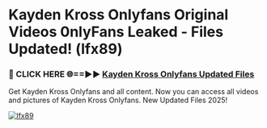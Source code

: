 # Kayden Kross Onlyfans Original Videos 0nlyFans Leaked - Files Updated! (lfx89)

<h3>🔴 CLICK HERE 🌐==►► <a href="https://tinyurl.com/2m67pmp6" rel="nofollow">Kayden Kross Onlyfans Updated Files</a></h3>

Get Kayden Kross Onlyfans and all content. Now you can access all videos and pictures of Kayden Kross Onlyfans. New Updated Files 2025!

[![lfx89](https://i.imgur.com/H4QAA4z.gif)](https://tinyurl.com/2m67pmp6)